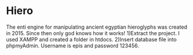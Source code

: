 # Hiero
The enti engine for manipulating ancient egyptian hieroglyphs was created in 2015. Since then only god knows how it works!
1)Extract the project. I used XAMPP and created a folder in htdocs.
2)Insert database file into phpmyAdmin.
Username is epis and password 123456.
